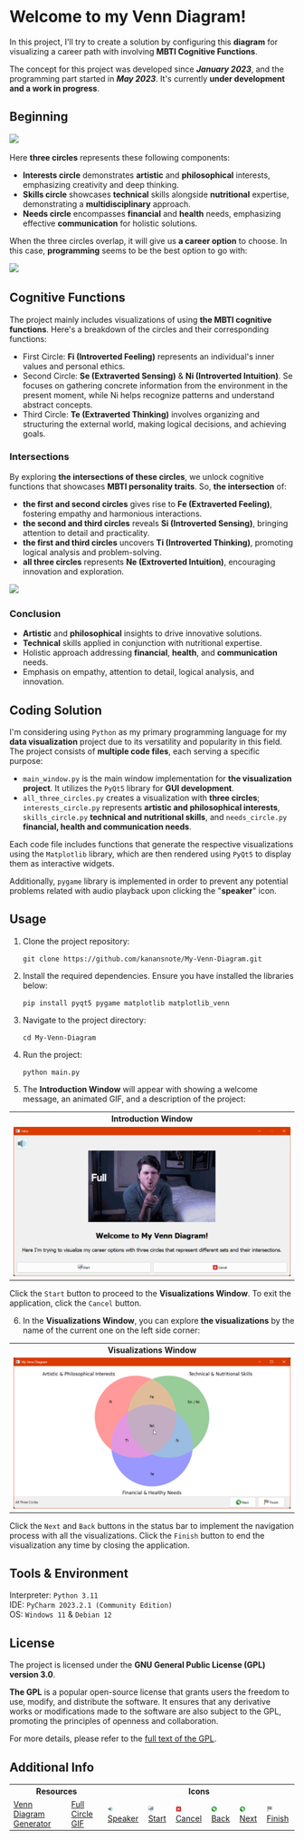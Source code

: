 # Welcome to my Venn Diagram!

In this project, I'll try to create a solution by configuring this **diagram** for visualizing a career path with involving **MBTI Cognitive Functions**.

The concept for this project was developed since ***January 2023***, and the programming part started in ***May 2023***. It's currently **under development and a work in progress**. 

## Beginning

<img src="https://drive.google.com/uc?id=13WAcEf5QYzXnc5GwF26zYOI3BmL2MoGx" />

Here **three circles** represents these following components:

- **Interests circle** demonstrates **artistic** and **philosophical** interests, emphasizing creativity and deep thinking.
- **Skills circle** showcases **technical** skills alongside **nutritional** expertise, demonstrating a **multidisciplinary** approach.
- **Needs circle** encompasses **financial** and **health** needs, emphasizing effective **communication** for holistic solutions.

When the three circles overlap, it will give us **a career option** to choose. In this case, **programming** seems to be the best option to go with:

<img src="https://drive.google.com/uc?id=1vO_VJrk41y9Iz2JZS0Uy3w-sVCoe1Jzi" />

## Cognitive Functions

The project mainly includes visualizations of using **the MBTI cognitive functions**. Here's a breakdown of the circles and their corresponding functions:

- First Circle: **Fi (Introverted Feeling)** represents an individual's inner values and personal ethics.
- Second Circle: **Se (Extraverted Sensing)** & **Ni (Introverted Intuition)**. Se focuses on gathering concrete information from the environment in the present moment, while Ni helps recognize patterns and understand abstract concepts.
- Third Circle: **Te (Extraverted Thinking)** involves organizing and structuring the external world, making logical decisions, and achieving goals.

### Intersections

By exploring **the intersections of these circles**, we unlock cognitive functions that showcases **MBTI personality traits**. So, **the intersection** of:

- **the first and second circles** gives rise to **Fe (Extraverted Feeling)**, fostering empathy and harmonious interactions.
- **the second and third circles** reveals **Si (Introverted Sensing)**, bringing attention to detail and practicality.
- **the first and third circles** uncovers **Ti (Introverted Thinking)**, promoting logical analysis and problem-solving.
- **all three circles** represents **Ne (Extroverted Intuition)**, encouraging innovation and exploration.

<img src="https://drive.google.com/uc?id=1Y3RqKam8MWtvyzxP_ppNMba_LvNfosr4" />

### Conclusion

- **Artistic** and **philosophical** insights to drive innovative solutions.
- **Technical** skills applied in conjunction with nutritional expertise.
- Holistic approach addressing **financial**, **health**, and **communication** needs.
- Emphasis on empathy, attention to detail, logical analysis, and innovation.

## Coding Solution

I'm considering using ``Python`` as my primary programming language for my **data visualization** project due to its versatility and popularity in this field. The project consists of **multiple code files**, each serving a specific purpose:

- `main_window.py` is the main window implementation for **the visualization project**. It utilizes the `PyQt5` library for **GUI development**.
- `all_three_circles.py` creates a visualization with **three circles**; `interests_circle.py` represents **artistic and philosophical interests**, `skills_circle.py` **technical and nutritional skills**, and `needs_circle.py` **financial, health and communication needs**.

Each code file includes functions that generate the respective visualizations using the `Matplotlib` library, which are then rendered using `PyQt5` to display them as interactive widgets.

Additionally, `pygame` library is implemented in order to prevent any potential problems related with audio playback upon clicking the "**speaker**" icon.

## Usage

1. Clone the project repository:
    ```
    git clone https://github.com/kanansnote/My-Venn-Diagram.git
    ```

2. Install the required dependencies. Ensure you have installed the libraries below:
   ```
   pip install pyqt5 pygame matplotlib matplotlib_venn
   ```
3. Navigate to the project directory:
   ```
   cd My-Venn-Diagram
   ```
4. Run the project:
   ```
   python main.py
   ```
   
5. The **Introduction Window** will appear with showing a welcome message, an animated GIF, and a description of the project:

<table>
   <tr>
      <th>Introduction Window</th>
   </tr>
   <tr>
      <td><img src="./media/windows_introduction_window.gif" alt="Introduction Window"></td>
   </tr>
</table>

Click the `Start` button to proceed to the **Visualizations Window**. To exit the application, click the `Cancel` button.

6. In the **Visualizations Window**, you can explore **the visualizations** by the name of the current one on the left side corner:

<table>
   <tr>
      <th>Visualizations Window</th>
   </tr>
   <tr>
      <td><img src="./media/windows_visualizations_window.gif" alt="Visualizations Window"></td>
   </tr>
</table>

Click the `Next` and `Back` buttons in the status bar to implement the navigation process with all the visualizations.
Click the `Finish` button to end the visualization any time by closing the application.

## Tools & Environment
Interpreter: `Python 3.11`\
IDE: `PyCharm 2023.2.1 (Community Edition)`\
OS: `Windows 11` & `Debian 12`

## License

The project is licensed under the **GNU General Public License (GPL) version 3.0**.

**The GPL** is a popular open-source license that grants users the freedom to use, modify, and distribute the software. It ensures that any derivative works or modifications made to the software are also subject to the GPL, promoting the principles of openness and collaboration.

For more details, please refer to the [full text of the GPL](https://github.com/kanansnote/My-Venn-Diagram/blob/main/LICENSE).

## Additional Info
<div class="Additional Info">
   <table>
      <tr>
         <th colspan="2">Resources</th>
         <th colspan="6">Icons</th>
      </tr>
      <tr>
         <td>
            <a href="https://academo.org/demos/venn-diagram-generator/">Venn Diagram Generator</a>
         </td>
         <td>
            <a href="https://tenor.com/view/full-circle-olanrogers-youtube-gif-4749604">Full Circle GIF</a>
         </td>
         <td>
            <img src="media/speaker.png" height="10"/>
            <a href="https://icon-icons.com/icon/speaker-sound-volume/54138">Speaker</a>
         </td>
         <td>
            <img src="media/start.png" height="10"/>
            <a href="https://icon-icons.com/icon/presentation-board-graph-chart/108631">Start</a>
         </td>
         <td>
            <img src="media/cancel.png" height="10"/>
            <a href="https://icon-icons.com/icon/cancel/73703">Cancel</a>
         </td>
         <td>
            <img src="media/back.png" height="10"/>
            <a href="https://icon-icons.com/icon/above-the-arrow/1049">Back</a>
         </td>
         <td>
            <img src="media/next.png" height="10"/>
            <a href="https://icon-icons.com/icon/Next-arrow/1058">Next</a>
         </td>
         <td>
            <img src="media/finish.png" height="10"/>
            <a href="https://www.iconarchive.com/show/farm-fresh-icons-by-fatcow/flag-finish-icon.html">Finish</a>
         </td>
      </tr>
   </table>
</div>
